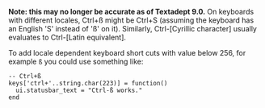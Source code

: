 **Note: this may no longer be accurate as of Textadept 9.0.** On keyboards with
different locales, Ctrl+ß might be Ctrl+S (assuming the keyboard has an English
'S' instead of 'ß' on it). Similarly, Ctrl-[Cyrillic character] usually
evaluates to Ctrl-[Latin equivalent].

To add locale dependent keyboard short cuts with value below 256, for example
`ß` you could use something like:

    -- Ctrl+ß
    keys['ctrl+'..string.char(223)] = function()
      ui.statusbar_text = "Ctrl-ß works."
    end
